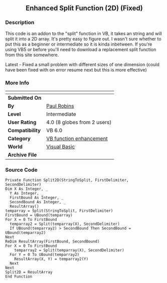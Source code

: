 ﻿<div align="center">

## Enhanced Split Function \(2D\) \(Fixed\)


</div>

### Description

This code is an addon to the "split" function in VB, it takes an string and will split it into a 2D array. It's pretty easy to figure out. I wasn't sure whether to put this as a beginner or intermediate so it is kinda inbetween. If you're using VB5 or before you'll need to download a replacement split function from this site somewhere.

Latest - Fixed a small problem with different sizes of one dimension (could have been fixed with on error resume next but this is more effective)
 
### More Info
 


<span>             |<span>
---                |---
**Submitted On**   |
**By**             |[Paul Robins](https://github.com/Planet-Source-Code/PSCIndex/blob/master/ByAuthor/paul-robins.md)
**Level**          |Intermediate
**User Rating**    |4.0 (8 globes from 2 users)
**Compatibility**  |VB 6\.0
**Category**       |[VB function enhancement](https://github.com/Planet-Source-Code/PSCIndex/blob/master/ByCategory/vb-function-enhancement__1-25.md)
**World**          |[Visual Basic](https://github.com/Planet-Source-Code/PSCIndex/blob/master/ByWorld/visual-basic.md)
**Archive File**   |[](https://github.com/Planet-Source-Code/paul-robins-enhanced-split-function-2d-fixed__1-14965/archive/master.zip)





### Source Code

```
Private Function Split2D(StringToSplit, FirstDelimiter, SecondDelimiter)
Dim X As Integer, _
  Y As Integer, _
  FirstBound As Integer, _
  SecondBound As Integer, _
  ResultArray()
temparray = Split(StringToSplit, FirstDelimiter)
FirstBound = UBound(temparray)
For X = 0 To FirstBound
  temparray2 = Split(temparray(X), SecondDelimiter)
  If UBound(temparray2) > SecondBound Then SecondBound = UBound(temparray2)
Next
ReDim ResultArray(FirstBound, SecondBound)
For X = 0 To FirstBound
    temparray2 = Split(temparray(X), SecondDelimiter)
  For Y = 0 To UBound(temparray2)
    ResultArray(X, Y) = temparray2(Y)
  Next
Next
Split2D = ResultArray
End Function
```

